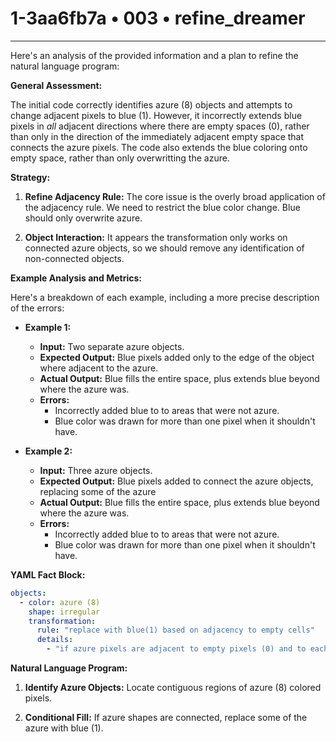 # 1-3aa6fb7a • 003 • refine_dreamer

---
Here's an analysis of the provided information and a plan to refine the natural language program:

**General Assessment:**

The initial code correctly identifies azure (8) objects and attempts to change adjacent pixels to blue (1). However, it incorrectly extends blue pixels in *all* adjacent directions where there are empty spaces (0), rather than only in the direction of the immediately adjacent empty space that connects the azure pixels. The code also extends the blue coloring onto empty space, rather than only overwritting the azure.

**Strategy:**

1.  **Refine Adjacency Rule:** The core issue is the overly broad application of the adjacency rule. We need to restrict the blue color change. Blue should only overwrite azure.

2.  **Object Interaction:** It appears the transformation only works on connected azure objects, so we should remove any identification of non-connected objects.

**Example Analysis and Metrics:**

Here's a breakdown of each example, including a more precise description of the errors:

*   **Example 1:**
    *   **Input:** Two separate azure objects.
    *   **Expected Output:** Blue pixels added only to the edge of the object
        where adjacent to the azure.
    *   **Actual Output:** Blue fills the entire space, plus extends blue beyond
        where the azure was.
    *   **Errors:**
        *   Incorrectly added blue to to areas that were not azure.
        *   Blue color was drawn for more than one pixel when it shouldn't have.

*   **Example 2:**
    *   **Input:** Three azure objects.
    *   **Expected Output:** Blue pixels added to connect the azure objects,
        replacing some of the azure
    *   **Actual Output:** Blue fills the entire space, plus extends blue beyond
        where the azure was.
    *   **Errors:**
        *   Incorrectly added blue to to areas that were not azure.
        *   Blue color was drawn for more than one pixel when it shouldn't have.

**YAML Fact Block:**

```yaml
objects:
  - color: azure (8)
    shape: irregular
    transformation:
      rule: "replace with blue(1) based on adjacency to empty cells"
      details:
        - "if azure pixels are adjacent to empty pixels (0) and to each other, replace with blue(1)"
```

**Natural Language Program:**

1.  **Identify Azure Objects:** Locate contiguous regions of azure (8) colored pixels.

2.  **Conditional Fill:** If azure shapes are connected, replace some of the
    azure with blue (1).

